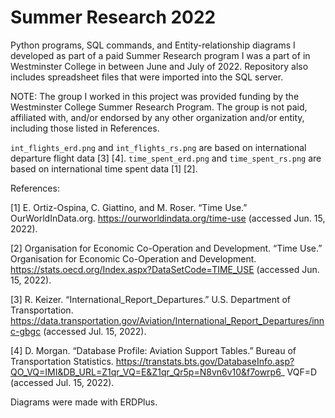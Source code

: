 # Summer Research 2022
Python programs, SQL commands, and Entity-relationship diagrams I developed as part of a paid Summer Research program I was a part of in Westminster College in between June and July of 2022. Repository also includes spreadsheet files that were imported into the SQL server.

NOTE: The group I worked in this project was provided funding by the Westminster College Summer Research Program. The group is not paid, affiliated with, and/or endorsed by any other organization and/or entity, including those listed in References.

`int_flights_erd.png` and `int_flights_rs.png` are based on international departure flight data [3] [4]. `time_spent_erd.png` and `time_spent_rs.png` are based on international time spent data [1] [2].

References:

[1] E. Ortiz-Ospina, C. Giattino, and M. Roser. “Time Use.” OurWorldInData.org. https://ourworldindata.org/time-use (accessed Jun. 15, 2022).

[2] Organisation for Economic Co-Operation and Development. “Time Use.” Organisation for Economic Co-Operation and Development. https://stats.oecd.org/Index.aspx?DataSetCode=TIME_USE (accessed Jun. 15, 2022).

[3] R. Keizer. “International_Report_Departures.” U.S. Department of Transportation. https://data.transportation.gov/Aviation/International_Report_Departures/innc-gbgc (accessed Jul. 15, 2022).

[4] D. Morgan. “Database Profile: Aviation Support Tables.” Bureau of Transportation Statistics. https://transtats.bts.gov/DatabaseInfo.asp?QO_VQ=IMI&DB_URL=Z1qr_VQ=E&Z1qr_Qr5p=N8vn6v10&f7owrp6_ VQF=D (accessed Jul. 15, 2022).

Diagrams were made with ERDPlus.
